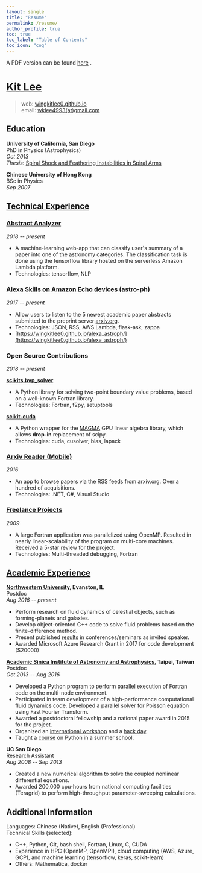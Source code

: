 ```yaml
---
layout: single
title: "Resume"
permalink: /resume/
author_profile: true
toc: true
toc_label: "Table of Contents"
toc_icon: "cog"
---
```


A PDF version can be found [here](../assets/pdfs/resume_kitlee.pdf) <i class="fas fa-file-pdf"></i>.

# [Kit Lee](https://wingkitlee0.github.io)

> web: [wingkitlee0.github.io](https://wingkitlee0.github.com)  
> email: [wklee4993(at)gmail.com](mailto:wingkitlee0@gmail.com)

## Education
**University of California, San Diego**  
PhD in Physics (Astrophysics)  
*Oct 2013*  
*Thesis*: [Spiral Shock and Feathering Instabilities in Spiral Arms](https://escholarship.org/uc/item/6dx4p6k1)

**Chinese University of Hong Kong**  
BSc in Physics  
*Sep 2007*

## [Technical Experience](https://wingkitlee0.github.io/projects)

### [Abstract Analyzer](https://wingkitlee0.github.io/machinelearning)
*2018 -- present*  
- A machine-learning web-app that can classify user's summary of a paper into one of the astronomy categories. The classification task is done using the tensorflow library hosted on the serverless Amazon Lambda platform.
- Technologies: tensorflow, NLP

### [Alexa Skills on Amazon Echo devices (astro-ph)](https://www.amazon.com/gp/product/B0775WXX9P)  
*2017 -- present*  
- Allow users to listen to the 5 newest academic paper abstracts submitted to the preprint server [arxiv.org](www.arxiv.org).
- Technologies: JSON, RSS, AWS Lambda, flask-ask, zappa
- [https://wingkitlee0.github.io/alexa_astroph/](https://wingkitlee0.github.io/alexa_astroph/) <i class="fab fa-fw fa-github"></i> 

### Open Source Contributions  
*2018 -- present*  

**[scikits.bvp_solver](https://github.com/wingkitlee0/scikits.bvp_solver)**  
- A Python library for solving two-point boundary value problems, based on a well-known Fortran library.
- Technologies: Fortran, f2py, setuptools

**[scikit-cuda](https://scikit-cuda.readthedocs.io/en/latest/)** 
- A Python wrapper for the [MAGMA](http://icl.cs.utk.edu/magma/) GPU linear algebra library, which allows **drop-in** replacement of scipy. 
- Technologies: cuda, cusolver, blas, lapack

### [Arxiv Reader (Mobile)](https://www.microsoft.com/en-us/store/apps/arxiv-reader/9nblggh5kb5j)
*2016*
- An app to browse papers via the RSS feeds from arxiv.org. Over a hundred of acquisitions. 
- Technologies: .NET, C#, Visual Studio

### [Freelance Projects](https://www.freelancer.com/u/quantumkit.html)
*2009*  
- A large Fortran application was parallelized using OpenMP. Resulted in nearly linear-scalability of the program on multi-core machines. Received a 5-star review for the project. 
- Technologies: Multi-threaded debugging, Fortran

## [Academic Experience](https://sites.northwestern.edu/wklee/cv)
**[Northwestern University](https://ciera.northwestern.edu), Evanston, IL**  
Postdoc  
*Aug 2016 -- present*  
- Perform research on fluid dynamics of celestial objects, such as forming-planets and galaxies. 
- Develop object-oriented C++ code to solve fluid problems based on the finite-difference method.
- Present published [results](https://sites.northwestern.edu/wklee/cv) in conferences/seminars as invited speaker.
- Awarded Microsoft Azure Research Grant in 2017 for code development ($20000)

**[Academic Sinica Institute of Astronomy and Astrophysics](https://www.asiaa.sinica.edu.tw), Taipei, Taiwan**  
Postdoc  
*Oct 2013 -- Aug 2016*  
- Developed a Python program to perform parallel execution of Fortran code on the multi-node environment.
- Participated in team development of a high-performance computational fluid dynamics code. Developed a parallel solver for Poisson equation using Fast Fourier Transform.
- Awarded a postdoctoral fellowship and a national paper award in 2015 for the project.	
- Organized an [international workshop](http://www.eacoa.net/event/20150209/index.php) and a [hack day](http://events.asiaa.sinica.edu.tw/workshop/20151120/). 
- Taught a [course](https://github.com/wingkitlee/ASIAASummerSchool2014) on Python in a summer school.

**UC San Diego**  
Research Assistant  
*Aug 2008 -- Sep 2013*
- Created a new numerical algorithm to solve the coupled nonlinear differential equations.
- Awarded 200,000 cpu-hours from national computing facilities (Teragrid) to perform high-throughput parameter-sweeping calculations.

## Additional Information
Languages: Chinese (Native), English (Professional)  
Technical Skills (selected):  
- C++, Python, Git, bash shell, Fortran, Linux, C, CUDA
- Experience in HPC (OpenMP, OpenMPI), cloud computing (AWS, Azure, GCP), and machine learning (tensorflow, keras, scikit-learn)
- Others: Mathematica, docker

